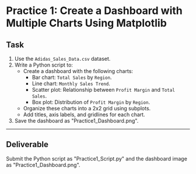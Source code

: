 # Practice 1: Create a Dashboard with Multiple Charts Using Matplotlib

## Task
1. Use the `Adidas_Sales_Data.csv` dataset.
2. Write a Python script to:
   - Create a dashboard with the following charts:
     - Bar chart: `Total Sales` by `Region`.
     - Line chart: `Monthly Sales Trend`.
     - Scatter plot: Relationship between `Profit Margin` and `Total Sales`.
     - Box plot: Distribution of `Profit Margin` by `Region`.
   - Organize these charts into a 2x2 grid using subplots.
   - Add titles, axis labels, and gridlines for each chart.
3. Save the dashboard as "Practice1_Dashboard.png".

---

## Deliverable
Submit the Python script as "Practice1_Script.py" and the dashboard image as "Practice1_Dashboard.png".
